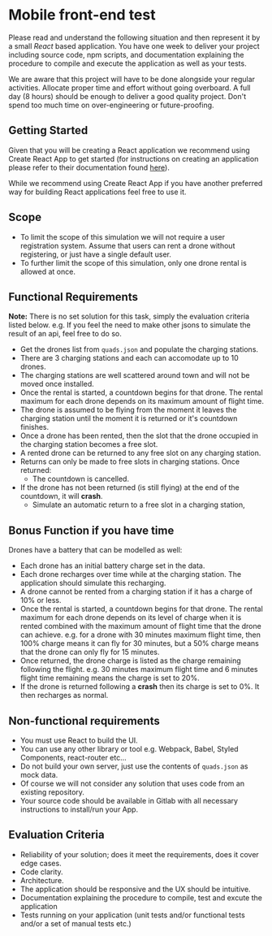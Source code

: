 # Mobile front-end test


Please read and understand the following situation and then represent it by a small *React* based application. You have one week to deliver your project including source code, npm scripts, and documentation explaining the procedure to compile and execute the application as well as your tests.

We are aware that this project will have to be done alongside your regular activities. Allocate proper time and effort without going overboard. A full day (8 hours) should be enough to deliver a good quality project. Don't spend too much time on over-engineering or future-proofing.


## Getting Started

Given that you will be creating a React application we recommend using Create React App to get started (for instructions on creating an application please refer to their documentation found [here](https://github.com/facebook/create-react-app#creating-an-app)).

While we recommend using Create React App if you have another preferred way for building React applications feel free to use it.

## Scope

- To limit the scope of this simulation we will not require a user registration system. Assume that users can rent a drone without registering, or just have a single default user.
- To further limit the scope of this simulation, only one drone rental is allowed at once.

## Functional Requirements

**Note:**  There is no set solution for this task, simply the evaluation criteria listed below. e.g. If you feel the need to make other jsons to simulate the result of an api, feel free to do so.

- Get the drones list from `quads.json` and populate the charging stations. 
- There are 3 charging stations and each can accomodate up to 10 drones.
- The charging stations are well scattered around town and will not be moved once installed.
- Once the rental is started, a countdown begins for that drone. The rental maximum for each drone depends on its maximum amount of flight time.
- The drone is assumed to be flying from the moment it leaves the charging station until the moment it is returned or it's countdown finishes.
- Once a drone has been rented, then the slot that the drone occupied in the charging station becomes a free slot.
- A rented drone can be returned to any free slot on any charging station.
- Returns can only be made to free slots in charging stations. Once returned:
	- The countdown is cancelled.
- If the drone has not been returned (is still flying) at the end of the countdown, it will **crash**. 
	- Simulate an automatic return to a free slot in a charging station,


## Bonus Function if you have time
Drones have a battery that can be modelled as well:

- Each drone has an initial battery charge set in the data.
- Each drone recharges over time while at the charging station. The application should simulate this recharging.
- A drone cannot be rented from a charging station if it has a charge of 10% or less.
- Once the rental is started, a countdown begins for that drone. The rental maximum for each drone depends on its level of charge when it is rented combined with the maximum amount of flight time that the drone can achieve. e.g. for a drone with 30 minutes maximum flight time, then 100% charge means it can fly for 30 minutes, but a 50% charge means that the drone can only fly for 15 minutes.
- Once returned, the drone charge is listed as the charge remaining following the flight. e.g. 30 minutes maximum flight time and 6 minutes flight time remaining means the charge is set to 20%.
- If the drone is returned following a **crash** then its charge is set to 0%. It then recharges as normal.


## Non-functional requirements

- You must use React to build the UI.
- You can use any other library or tool e.g. Webpack, Babel, Styled Components, react-router etc... 
- Do not build your own server, just use the contents of `quads.json` as mock data.
- Of course we will not consider any solution that uses code from an existing repository.
- Your source code should be available in Gitlab with all necessary instructions to install/run your App.  

## Evaluation Criteria

- Reliability of your solution; does it meet the requirements, does it cover edge cases.
- Code clarity.
- Architecture.
- The application should be responsive and the UX should be intuitive.
- Documentation explaining the procedure to compile, test and excute the application
- Tests running on your application (unit tests and/or functional tests and/or a set of manual tests etc.)

